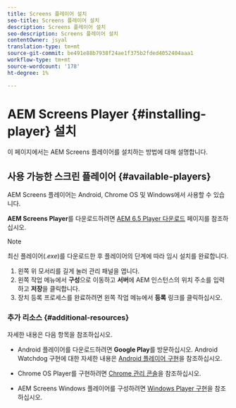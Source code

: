 ```yaml
---
title: Screens 플레이어 설치
seo-title: Screens 플레이어 설치
description: Screens 플레이어 설치
seo-description: Screens 플레이어 설치
contentOwner: jsyal
translation-type: tm+mt
source-git-commit: be491e88b7938f24ae1f375b2fded4052404aaa1
workflow-type: tm+mt
source-wordcount: '178'
ht-degree: 1%

---
```



# AEM Screens Player {#installing-player} 설치

이 페이지에서는 AEM Screens 플레이어를 설치하는 방법에 대해 설명합니다.

## 사용 가능한 스크린 플레이어 {#available-players}

AEM Screens 플레이어는 Android, Chrome OS 및 Windows에서 사용할 수 있습니다.

**AEM Screens Player**&#x200B;를 다운로드하려면 [AEM 6.5 Player 다운로드](https://download.macromedia.com/screens/) 페이지를 참조하십시오.

>[!NOTE]
>
>최신 플레이어(*.exe*)를 다운로드한 후 플레이어의 단계에 따라 임시 설치를 완료합니다.
>
>1. 왼쪽 위 모서리를 길게 눌러 관리 패널을 엽니다.
>1. 왼쪽 작업 메뉴에서 **구성**&#x200B;으로 이동하고 **서버**&#x200B;에 AEM 인스턴스의 위치 주소를 입력하고 **저장**&#x200B;을 클릭합니다.
>1. 장치 등록 프로세스를 완료하려면 왼쪽 작업 메뉴에서 **등록** 링크를 클릭하십시오.


### 추가 리소스 {#additional-resources}

자세한 내용은 다음 항목을 참조하십시오.

* Android 플레이어를 다운로드하려면 **Google Play**&#x200B;를 방문하십시오. Android Watchdog 구현에 대한 자세한 내용은 [Android 플레이어 구현](implementing-android-player.md)을 참조하십시오.

* Chrome OS Player를 구현하려면 [Chrome 관리 콘솔](implementing-chrome-os-player.md)을 참조하십시오.

* AEM Screens Windows 플레이어를 구성하려면 [Windows Player 구현](implementing-windows-player.md)을 참조하십시오.
